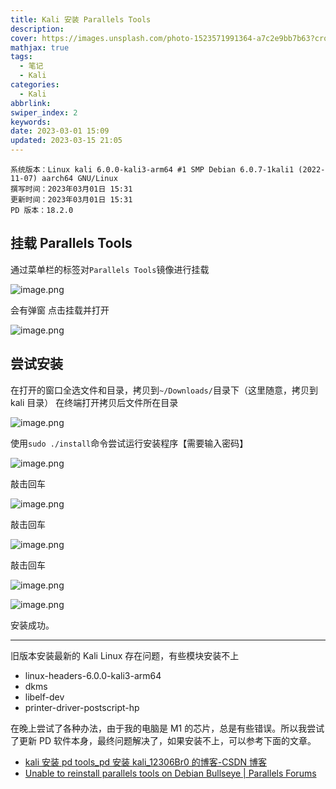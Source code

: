 ```yaml
---
title: Kali 安装 Parallels Tools
description: 
cover: https://images.unsplash.com/photo-1523571991364-a7c2e9bb7b63?crop=entropy&cs=tinysrgb&fm=jpg&ixid=MnwzNjM5Nzd8MHwxfHJhbmRvbXx8fHx8fHx8fDE2Nzg4ODU1Mzg&ixlib=rb-4.0.3&q=80&w=1920&h=1080
mathjax: true
tags:
  - 笔记
  - Kali
categories:
  - Kali
abbrlink: 
swiper_index: 2
keywords: 
date: 2023-03-01 15:09
updated: 2023-03-15 21:05
---
```



    系统版本：Linux kali 6.0.0-kali3-arm64 #1 SMP Debian 6.0.7-1kali1 (2022-11-07) aarch64 GNU/Linux
    撰写时间：2023年03月01日 15:31
    更新时间：2023年03月01日 15:31
    PD 版本：18.2.0

## 挂载 Parallels Tools

通过菜单栏的标签对`Parallels Tools`镜像进行挂载

![image.png](https://telegraph-image-aog.pages.dev/file/cb86dc72b9d1622059992.png)

会有弹窗 点击挂载并打开

![image.png](https://telegraph-image-aog.pages.dev/file/327b8467200da696f7f0a.png)

## 尝试安装

在打开的窗口全选文件和目录，拷贝到`~/Downloads/`目录下（这里随意，拷贝到 kali 目录）
在终端打开拷贝后文件所在目录

![image.png](https://telegraph-image-aog.pages.dev/file/1bb9d682dece9f820cc2a.png)

使用`sudo ./install`命令尝试运行安装程序【需要输入密码】

![image.png](https://telegraph-image-aog.pages.dev/file/9331408ef6074d8f851e8.png)

敲击回车

![image.png](https://telegraph-image-aog.pages.dev/file/4e0466cd46878f2b957ff.png)

敲击回车

![image.png](https://telegraph-image-aog.pages.dev/file/d0f3fb56c522509e2b3fc.png)

敲击回车

![image.png](https://telegraph-image-aog.pages.dev/file/d24ddbeeb36ad6ff56dcb.png)

![image.png](https://telegraph-image-aog.pages.dev/file/736c7d13b608e2152b658.png)

安装成功。

---

旧版本安装最新的 Kali Linux 存在问题，有些模块安装不上

- linux-headers-6.0.0-kali3-arm64
- dkms
- libelf-dev
- printer-driver-postscript-hp

在晚上尝试了各种办法，由于我的电脑是 M1 的芯片，总是有些错误。所以我尝试了更新 PD 软件本身，最终问题解决了，如果安装不上，可以参考下面的文章。

- [kali 安装 pd tools_pd 安装 kali_12306Br0 的博客-CSDN 博客](https://blog.csdn.net/qq_36334464/article/details/126236837)
- [Unable to reinstall parallels tools on Debian Bullseye | Parallels Forums](https://forum.parallels.com/threads/unable-to-reinstall-parallels-tools-on-debian-bullseye.349865/#post-866677)
